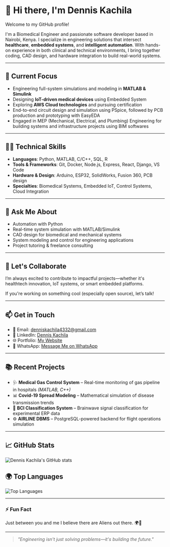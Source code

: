 # 👋 Hi there, I'm Dennis Kachila

Welcome to my GitHub profile!

I'm a Biomedical Engineer and passionate software developer based in Nairobi, Kenya. I specialize in engineering solutions that intersect **healthcare**, **embedded systems**, and **intelligent automation**. With hands-on experience in both clinical and technical environments, I bring together coding, CAD design, and hardware integration to build real-world systems.

---

## 🔭 Current Focus
- Engineering full-system simulations and modeling in **MATLAB & Simulink**
- Designing **IoT-driven medical devices** using Embedded System
- Exploring **AWS Cloud technologies** and pursuing certification
- End-to-end circuit design and simulation using PSpice, followed by PCB production and prototyping with EasyEDA
- Engaged in MEP (Mechanical, Electrical, and Plumbing) Engineering for building systems and infrastructure projects using BIM softwares

---

## 👨‍💻 Technical Skills
- **Languages**: Python, MATLAB, C/C++, SQL, R
- **Tools & Frameworks**: Git, Docker, Node.js, Express, React, Django, VS Code
- **Hardware & Design**: Arduino, ESP32, SolidWorks, Fusion 360, PCB design
- **Specialties**: Biomedical Systems, Embedded IoT, Control Systems, Cloud Integration

---

## 🧠 Ask Me About
- Automation with Python
- Real-time system simulation with MATLAB/Simulink
- CAD design for biomedical and mechanical systems
- System modeling and control for engineering applications
- Project tutoring & freelance consulting

---

## 🤝 Let's Collaborate
I’m always excited to contribute to impactful projects—whether it's healthtech innovation, IoT systems, or smart embedded platforms.

If you're working on something cool (especially open source), let’s talk!

---

## 📫 Get in Touch
- 📧 Email: [denniskachila4332@gmail.com](mailto:denniskachila4332@gmail.com)
- 🔗 LinkedIn: [Dennis Kachila](https://www.linkedin.com/in/dennis-kachila)
- 🌐 Portfolio: [My Website](https://dennis-kachila.github.io)
- 💬 WhatsApp: [Message Me on WhatsApp](https://wa.me/254758314508)

---

## 📚 Recent Projects
- 🩺 **Medical Gas Control System** – Real-time monitoring of gas pipeline in hospitals *(MATLAB, C++)*
- 📊 **Covid-19 Spread Modeling** – Mathematical simulation of disease transmission trends
- 🤖 **BCI Classification System** – Brainwave signal classification for experimental ERP data
- ⚙️ **AIRLINE DBMS** – PostgreSQL-powered backend for flight operations simulation

---

## 📈 GitHub Stats
![Dennis Kachila's GitHub stats](https://github-readme-stats.vercel.app/api?username=dennis-kachila&show_icons=true&theme=radical)

## 🌍 Top Languages
![Top Languages](https://github-readme-stats.vercel.app/api/top-langs/?username=dennis-kachila&layout=compact&theme=radical)

---

### ⚡ Fun Fact
Just between you and me I believe there are Aliens out there. 🌍🚀

---

> *"Engineering isn't just solving problems—it's building the future."*



<!---
dennis-kachila/dennis-kachila is a ✨ special ✨ repository because its `README.md` (this file) appears on your GitHub profile.
You can click the Preview link to take a look at your changes.
--->
